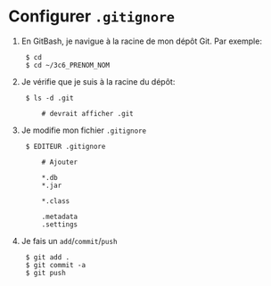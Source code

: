 # Configurer `.gitignore`

1. En GitBash, je navigue à la racine de mon dépôt Git. Par exemple:

		$ cd
		$ cd ~/3c6_PRENOM_NOM

1. Je vérifie que je suis à la racine du dépôt:

		$ ls -d .git

			# devrait afficher .git

1. Je modifie mon fichier `.gitignore`

		$ EDITEUR .gitignore

			# Ajouter

			*.db
			*.jar

			*.class

			.metadata
			.settings

1. Je fais un `add`/`commit`/`push`

		$ git add .
		$ git commit -a
		$ git push
